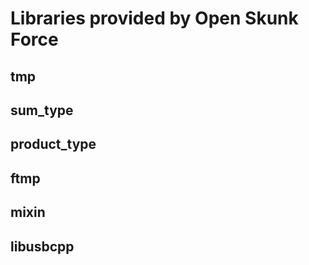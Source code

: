 # Libraries provided by Open Skunk Force
## tmp
## sum_type
## product_type
## ftmp
## mixin
## libusbcpp
